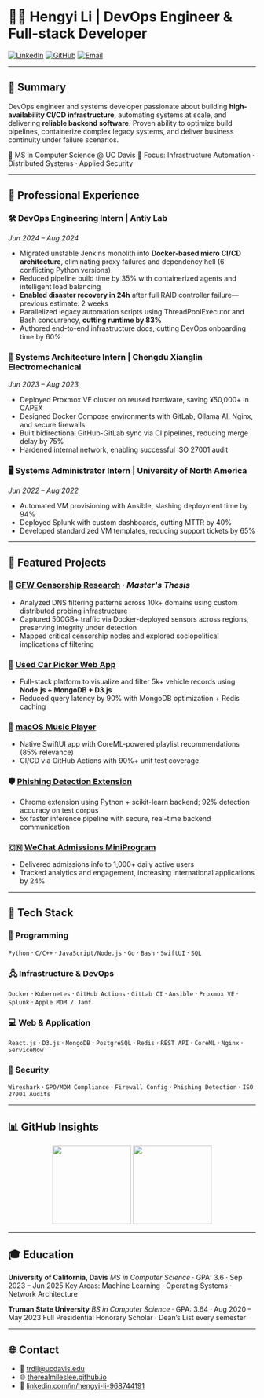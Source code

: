 # 👨‍💻 Hengyi Li | DevOps Engineer & Full-stack Developer

[![LinkedIn](https://img.shields.io/badge/LinkedIn-Hengyi%20Li-blue?style=for-the-badge&logo=linkedin)](https://linkedin.com/in/hengyi-li-968744191)
[![GitHub](https://img.shields.io/badge/GitHub-TheRealMilesLee-black?style=for-the-badge&logo=github)](https://github.com/TheRealMilesLee)
[![Email](https://img.shields.io/badge/Email-trdli@ucdavis.edu-D14836?style=for-the-badge&logo=gmail&logoColor=white)](mailto:trdli@ucdavis.edu)

---

## 🧠 Summary

DevOps engineer and systems developer passionate about building **high-availability CI/CD infrastructure**, automating systems at scale, and delivering **reliable backend software**. Proven ability to optimize build pipelines, containerize complex legacy systems, and deliver business continuity under failure scenarios.

📍 MS in Computer Science @ UC Davis
🎯 Focus: Infrastructure Automation · Distributed Systems · Applied Security

---

## 💼 Professional Experience

### 🛠️ DevOps Engineering Intern | **Antiy Lab**
*Jun 2024 – Aug 2024*

- Migrated unstable Jenkins monolith into **Docker-based micro CI/CD architecture**, eliminating proxy failures and dependency hell (6 conflicting Python versions)
- Reduced pipeline build time by 35% with containerized agents and intelligent load balancing
- **Enabled disaster recovery in 24h** after full RAID controller failure—previous estimate: 2 weeks
- Parallelized legacy automation scripts using ThreadPoolExecutor and Bash concurrency, **cutting runtime by 83%**
- Authored end-to-end infrastructure docs, cutting DevOps onboarding time by 60%

### 🧩 Systems Architecture Intern | **Chengdu Xianglin Electromechanical**
*Jun 2023 – Aug 2023*

- Deployed Proxmox VE cluster on reused hardware, saving ¥50,000+ in CAPEX
- Designed Docker Compose environments with GitLab, Ollama AI, Nginx, and secure firewalls
- Built bidirectional GitHub-GitLab sync via CI pipelines, reducing merge delay by 75%
- Hardened internal network, enabling successful ISO 27001 audit

### 🖥️ Systems Administrator Intern | **University of North America**
*Jun 2022 – Aug 2022*

- Automated VM provisioning with Ansible, slashing deployment time by 94%
- Deployed Splunk with custom dashboards, cutting MTTR by 40%
- Developed standardized VM templates, reducing support tickets by 65%

---

## 🚀 Featured Projects

### 🔬 [GFW Censorship Research](https://github.com/TheRealMilesLee/GFW-Research) · *Master's Thesis*
- Analyzed DNS filtering patterns across 10k+ domains using custom distributed probing infrastructure
- Captured 500GB+ traffic via Docker-deployed sensors across regions, preserving integrity under detection
- Mapped critical censorship nodes and explored sociopolitical implications of filtering

### 🚗 [Used Car Picker Web App](https://github.com/TheRealMilesLee/ECS272-FinalProject)
- Full-stack platform to visualize and filter 5k+ vehicle records using **Node.js + MongoDB + D3.js**
- Reduced query latency by 90% with MongoDB optimization + Redis caching

### 🎵 [macOS Music Player](https://github.com/TheRealMilesLee/MusicPlayer-macOS)
- Native SwiftUI app with CoreML-powered playlist recommendations (85% relevance)
- CI/CD via GitHub Actions with 90%+ unit test coverage

### 🛡️ [Phishing Detection Extension](https://github.com/TheRealMilesLee/SpamFilter)
- Chrome extension using Python + scikit-learn backend; 92% detection accuracy on test corpus
- 5x faster inference pipeline with secure, real-time backend communication

### 🇨🇳 [WeChat Admissions MiniProgram](https://github.com/The-Fabulous-Truman-Developer/WechatDeveloper)
- Delivered admissions info to 1,000+ daily active users
- Tracked analytics and engagement, increasing international applications by 24%

---

## 🧰 Tech Stack

### 🚀 Programming
`Python` · `C/C++` · `JavaScript/Node.js` · `Go` · `Bash` · `SwiftUI` · `SQL`

### 🖧 Infrastructure & DevOps
`Docker` · `Kubernetes` · `GitHub Actions` · `GitLab CI` · `Ansible` · `Proxmox VE` · `Splunk` · `Apple MDM / Jamf`

### 💻 Web & Application
`React.js` · `D3.js` · `MongoDB` · `PostgreSQL` · `Redis` · `REST API` · `CoreML` · `Nginx` · `ServiceNow`

### 🔐 Security
`Wireshark` · `GPO/MDM Compliance` · `Firewall Config` · `Phishing Detection` · `ISO 27001 Audits`

---

## 📊 GitHub Insights

<p align="center">
  <img src="https://github-readme-stats.vercel.app/api?username=TheRealMilesLee&show_icons=true&theme=dark&hide_title=true" height="160" />
  <img src="https://github-readme-stats.vercel.app/api/top-langs/?username=TheRealMilesLee&layout=compact&theme=dark&hide_title=true" height="160" />
</p>

---

## 🎓 Education

**University of California, Davis**
*MS in Computer Science* · GPA: 3.6 · Sep 2023 – Jun 2025
Key Areas: Machine Learning · Operating Systems · Network Architecture

**Truman State University**
*BS in Computer Science* · GPA: 3.64 · Aug 2020 – May 2023
Full Presidential Honorary Scholar · Dean’s List every semester

---

## 🌐 Contact

- 📧 [trdli@ucdavis.edu](mailto:trdli@ucdavis.edu)
- 🌐 [therealmileslee.github.io](https://therealmileslee.github.io)
- 🔗 [linkedin.com/in/hengyi-li-968744191](https://linkedin.com/in/hengyi-li-968744191)

